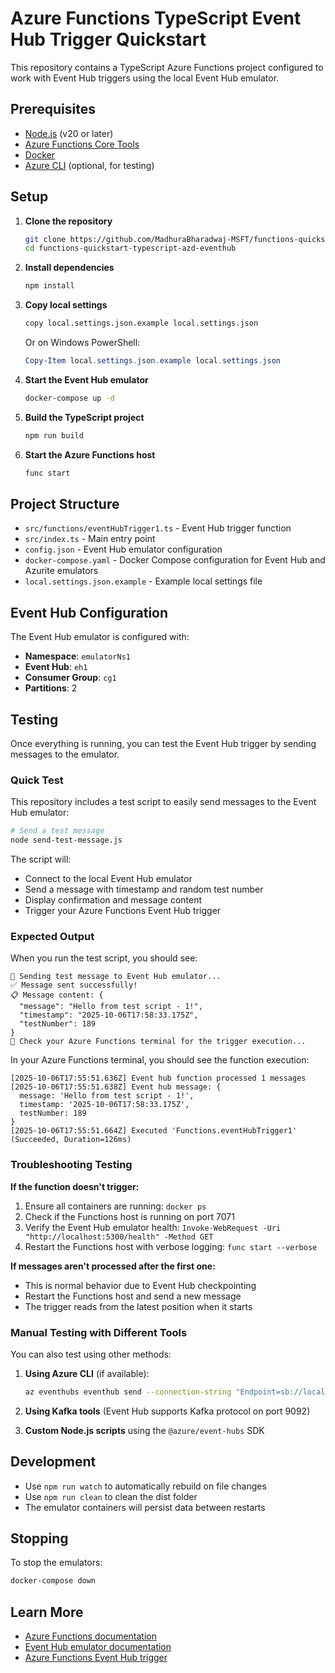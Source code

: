 # Azure Functions TypeScript Event Hub Trigger Quickstart

This repository contains a TypeScript Azure Functions project configured to work with Event Hub triggers using the local Event Hub emulator.

## Prerequisites

- [Node.js](https://nodejs.org/) (v20 or later)
- [Azure Functions Core Tools](https://docs.microsoft.com/en-us/azure/azure-functions/functions-run-local)
- [Docker](https://docs.docker.com/get-docker/)
- [Azure CLI](https://docs.microsoft.com/en-us/cli/azure/install-azure-cli) (optional, for testing)

## Setup

1. **Clone the repository**
   ```bash
   git clone https://github.com/MadhuraBharadwaj-MSFT/functions-quickstart-typescript-azd-eventhub.git
   cd functions-quickstart-typescript-azd-eventhub
   ```

2. **Install dependencies**
   ```bash
   npm install
   ```

3. **Copy local settings**
   ```bash
   copy local.settings.json.example local.settings.json
   ```
   
   Or on Windows PowerShell:
   ```powershell
   Copy-Item local.settings.json.example local.settings.json
   ```

4. **Start the Event Hub emulator**
   ```bash
   docker-compose up -d
   ```

5. **Build the TypeScript project**
   ```bash
   npm run build
   ```

6. **Start the Azure Functions host**
   ```bash
   func start
   ```

## Project Structure

- `src/functions/eventHubTrigger1.ts` - Event Hub trigger function
- `src/index.ts` - Main entry point
- `config.json` - Event Hub emulator configuration
- `docker-compose.yaml` - Docker Compose configuration for Event Hub and Azurite emulators
- `local.settings.json.example` - Example local settings file

## Event Hub Configuration

The Event Hub emulator is configured with:
- **Namespace**: `emulatorNs1`
- **Event Hub**: `eh1`
- **Consumer Group**: `cg1`
- **Partitions**: 2

## Testing

Once everything is running, you can test the Event Hub trigger by sending messages to the emulator.

### Quick Test

This repository includes a test script to easily send messages to the Event Hub emulator:

```bash
# Send a test message
node send-test-message.js
```

The script will:
- Connect to the local Event Hub emulator
- Send a message with timestamp and random test number
- Display confirmation and message content
- Trigger your Azure Functions Event Hub trigger

### Expected Output

When you run the test script, you should see:
```
🚀 Sending test message to Event Hub emulator...
✅ Message sent successfully!
📋 Message content: {
  "message": "Hello from test script - 1!",
  "timestamp": "2025-10-06T17:58:33.175Z",
  "testNumber": 189
}
👀 Check your Azure Functions terminal for the trigger execution...
```

In your Azure Functions terminal, you should see the function execution:
```
[2025-10-06T17:55:51.636Z] Event hub function processed 1 messages
[2025-10-06T17:55:51.638Z] Event hub message: {
  message: 'Hello from test script - 1!',
  timestamp: '2025-10-06T17:58:33.175Z',
  testNumber: 189
}
[2025-10-06T17:55:51.664Z] Executed 'Functions.eventHubTrigger1' (Succeeded, Duration=126ms)
```

### Troubleshooting Testing

**If the function doesn't trigger:**
1. Ensure all containers are running: `docker ps`
2. Check if the Functions host is running on port 7071
3. Verify the Event Hub emulator health: `Invoke-WebRequest -Uri "http://localhost:5300/health" -Method GET`
4. Restart the Functions host with verbose logging: `func start --verbose`

**If messages aren't processed after the first one:**
- This is normal behavior due to Event Hub checkpointing
- Restart the Functions host and send a new message
- The trigger reads from the latest position when it starts

### Manual Testing with Different Tools

You can also test using other methods:

1. **Using Azure CLI** (if available):
   ```bash
   az eventhubs eventhub send --connection-string "Endpoint=sb://localhost;SharedAccessKeyName=RootManageSharedAccessKey;SharedAccessKey=SAS_KEY_VALUE;UseDevelopmentEmulator=true;" --eventhub-name eh1 --body "Test message"
   ```

2. **Using Kafka tools** (Event Hub supports Kafka protocol on port 9092)

3. **Custom Node.js scripts** using the `@azure/event-hubs` SDK

## Development

- Use `npm run watch` to automatically rebuild on file changes
- Use `npm run clean` to clean the dist folder
- The emulator containers will persist data between restarts

## Stopping

To stop the emulators:
```bash
docker-compose down
```

## Learn More

- [Azure Functions documentation](https://docs.microsoft.com/en-us/azure/azure-functions/)
- [Event Hub emulator documentation](https://learn.microsoft.com/en-us/azure/event-hubs/test-locally-with-event-hub-emulator)
- [Azure Functions Event Hub trigger](https://docs.microsoft.com/en-us/azure/azure-functions/functions-bindings-event-hubs)